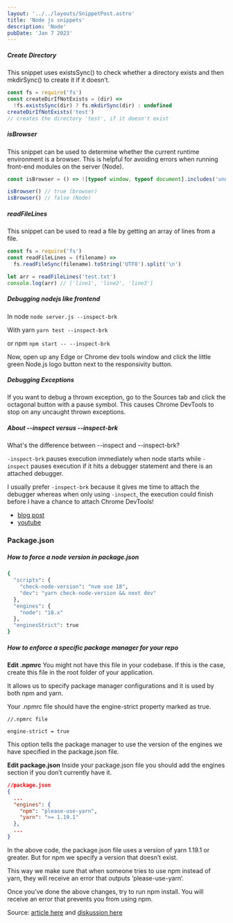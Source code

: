 ```yaml
---
layout: '../../layouts/SnippetPost.astro'
title: 'Node js snippets'
description: 'Node'
pubDate: 'Jan 7 2023'
---
```


##### Create Directory

This snippet uses existsSync() to check whether a directory exists and then mkdirSync() to create it if it doesn’t.

```javascript
const fs = require('fs')
const createDirIfNotExists = (dir) =>
  !fs.existsSync(dir) ? fs.mkdirSync(dir) : undefined
createDirIfNotExists('test')
// creates the directory 'test', if it doesn't exist
```

##### isBrowser

This snippet can be used to determine whether the current runtime environment is a browser. This is helpful for avoiding errors when running front-end modules on the server (Node).

```javascript
const isBrowser = () => ![typeof window, typeof document].includes('undefined')

isBrowser() // true (browser)
isBrowser() // false (Node)
```

##### readFileLines

This snippet can be used to read a file by getting an array of lines from a file.

```javascript
const fs = require('fs')
const readFileLines = (filename) =>
  fs.readFileSync(filename).toString('UTF8').split('\n')

let arr = readFileLines('test.txt')
console.log(arr) // ['line1', 'line2', 'line3']
```

##### Debugging nodejs like frontend

In node `node server.js --inspect-brk`

With yarn `yarn test --inspect-brk`

or npm `npm start -- --inspect-brk`

Now, open up any Edge or Chrome dev tools window and click the little green Node.js logo button next to the responsivity button.

##### Debugging Exceptions

If you want to debug a thrown exception, go to the Sources tab and click the octagonal button with a pause symbol. This causes Chrome DevTools to stop on any uncaught thrown exceptions.

##### About --inspect versus --inspect-brk

What's the difference between --inspect and --inspect-brk?

`-inspect-brk` pauses execution immediately when node starts while `-inspect` pauses execution if it hits a debugger statement and there is an attached debugger.

I usually prefer `-inspect-brk` because it gives me time to attach the debugger whereas when only using `-inspect`, the execution could finish before I have a chance to attach Chrome DevTools!

- [blog post](https://www.builder.io/blog/debug-nodejs)
- [youtube](https://www.youtube.com/shorts/bYydFXrTJ98)

### Package.json

##### How to force a node version in package.json

```bash
{
  "scripts": {
    "check-node-version": "nvm use 18",
    "dev": "yarn check-node-version && next dev"
  },
  "engines": {
    "node": "18.x"
  },
  "enginesStrict": true
}
```

##### How to enforce a specific package manager for your repo

**Edit .npmrc**
You might not have this file in your codebase. If this is the case, create this file in the root folder of your application.

It allows us to specify package manager configurations and it is used by both npm and yarn.

Your .npmrc file should have the engine-strict property marked as true.

```plaintext
//.npmrc file

engine-strict = true
```

This option tells the package manager to use the version of the engines we have specified in the package.json file.

**Edit package.json**
Inside your package.json file you should add the engines section if you don’t currently have it.

```json
//package.json
{
  ...
  "engines": {
    "npm": "please-use-yarn",
    "yarn": ">= 1.19.1"
  },
  ...
}
```

In the above code, the package.json file uses a version of yarn 1.19.1 or greater.
But for npm we specify a version that doesn’t exist.

This way we make sure that when someone tries to use npm instead of yarn, they will receive an error that outputs ‘please-use-yarn‘.

Once you’ve done the above changes, try to run npm install. You will receive an error that prevents you from using npm.

Source: [article here](https://www.freecodecamp.org/news/how-to-force-use-yarn-or-npm/) and [diskussion here](https://github.com/yarnpkg/yarn/issues/4895)
